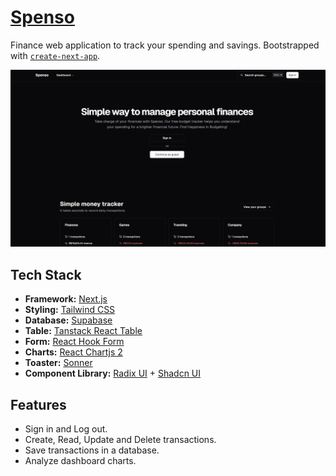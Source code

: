 # [Spenso](https://spenso.vercel.app)

Finance web application to track your spending and savings.
Bootstrapped with [`create-next-app`](https://github.com/vercel/next.js/tree/canary/packages/create-next-app).

[![Spenso](./public/images/landing_page.png)](https://spenso.vercel.app)

## Tech Stack

- **Framework:** [Next.js](https://nextjs.org)
- **Styling:** [Tailwind CSS](https://tailwindcss.com)
- **Database:** [Supabase](https://supabase.com)
- **Table:** [Tanstack React Table](https://tanstack.com/table/v8)
- **Form:** [React Hook Form](https://react-hook-form.com)
- **Charts:** [React Chartjs 2](https://react-chartjs-2.js.org)
- **Toaster:** [Sonner](https://sonner.emilkowal.ski)
- **Component Library:** [Radix UI](https://www.radix-ui.com) + [Shadcn UI](https://ui.shadcn.com)

## Features

- Sign in and Log out.
- Create, Read, Update and Delete transactions.
- Save transactions in a database.
- Analyze dashboard charts.


